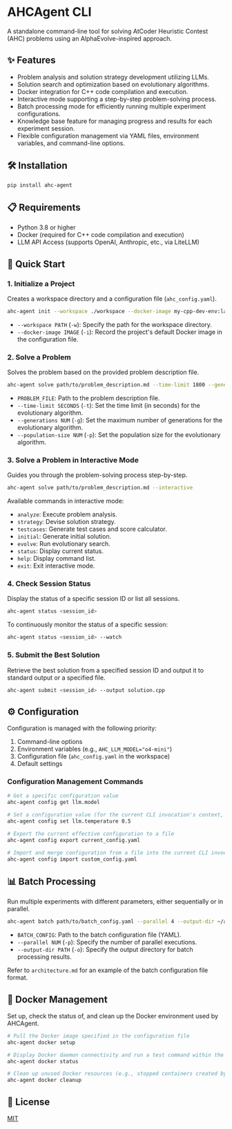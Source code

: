 # AHCAgent CLI

A standalone command-line tool for solving AtCoder Heuristic Contest (AHC) problems using an AlphaEvolve-inspired approach.

## ✨ Features

- Problem analysis and solution strategy development utilizing LLMs.
- Solution search and optimization based on evolutionary algorithms.
- Docker integration for C++ code compilation and execution.
- Interactive mode supporting a step-by-step problem-solving process.
- Batch processing mode for efficiently running multiple experiment configurations.
- Knowledge base feature for managing progress and results for each experiment session.
- Flexible configuration management via YAML files, environment variables, and command-line options.

## 🛠️ Installation

```bash
pip install ahc-agent
```

## 📋 Requirements

- Python 3.8 or higher
- Docker (required for C++ code compilation and execution)
- LLM API Access (supports OpenAI, Anthropic, etc., via LiteLLM)

## 🚀 Quick Start

### 1\. Initialize a Project

Creates a workspace directory and a configuration file (`ahc_config.yaml`).

```bash
ahc-agent init --workspace ./workspace --docker-image my-cpp-dev-env:latest
```

- `--workspace PATH` (`-w`): Specify the path for the workspace directory.
- `--docker-image IMAGE` (`-i`): Record the project's default Docker image in the configuration file.

### 2\. Solve a Problem

Solves the problem based on the provided problem description file.

```bash
ahc-agent solve path/to/problem_description.md --time-limit 1800 --generations 50 --population-size 20
```

- `PROBLEM_FILE`: Path to the problem description file.
- `--time-limit SECONDS` (`-t`): Set the time limit (in seconds) for the evolutionary algorithm.
- `--generations NUM` (`-g`): Set the maximum number of generations for the evolutionary algorithm.
- `--population-size NUM` (`-p`): Set the population size for the evolutionary algorithm.

### 3\. Solve a Problem in Interactive Mode

Guides you through the problem-solving process step-by-step.

```bash
ahc-agent solve path/to/problem_description.md --interactive
```

Available commands in interactive mode:

- `analyze`: Execute problem analysis.
- `strategy`: Devise solution strategy.
- `testcases`: Generate test cases and score calculator.
- `initial`: Generate initial solution.
- `evolve`: Run evolutionary search.
- `status`: Display current status.
- `help`: Display command list.
- `exit`: Exit interactive mode.

### 4\. Check Session Status

Display the status of a specific session ID or list all sessions.

```bash
ahc-agent status <session_id>
```

To continuously monitor the status of a specific session:

```bash
ahc-agent status <session_id> --watch
```

### 5\. Submit the Best Solution

Retrieve the best solution from a specified session ID and output it to standard output or a specified file.

```bash
ahc-agent submit <session_id> --output solution.cpp
```

## ⚙️ Configuration

Configuration is managed with the following priority:

1.  Command-line options
2.  Environment variables (e.g., `AHC_LLM_MODEL="o4-mini"`)
3.  Configuration file (`ahc_config.yaml` in the workspace)
4.  Default settings

### Configuration Management Commands

```bash
# Get a specific configuration value
ahc-agent config get llm.model

# Set a configuration value (for the current CLI invocation's context, not persisted to ahc_config.yaml by this command)
ahc-agent config set llm.temperature 0.5

# Export the current effective configuration to a file
ahc-agent config export current_config.yaml

# Import and merge configuration from a file into the current CLI invocation's context
ahc-agent config import custom_config.yaml
```

## 📊 Batch Processing

Run multiple experiments with different parameters, either sequentially or in parallel.

```bash
ahc-agent batch path/to/batch_config.yaml --parallel 4 --output-dir ~/ahc_batch_results
```

- `BATCH_CONFIG`: Path to the batch configuration file (YAML).
- `--parallel NUM` (`-p`): Specify the number of parallel executions.
- `--output-dir PATH` (`-o`): Specify the output directory for batch processing results.

Refer to `architecture.md` for an example of the batch configuration file format.

## 🐳 Docker Management

Set up, check the status of, and clean up the Docker environment used by AHCAgent.

```bash
# Pull the Docker image specified in the configuration file
ahc-agent docker setup

# Display Docker daemon connectivity and run a test command within the configured image
ahc-agent docker status

# Clean up unused Docker resources (e.g., stopped containers created by this tool)
ahc-agent docker cleanup
```

## 📜 License

[MIT](https://www.google.com/search?q=LICENSE)
